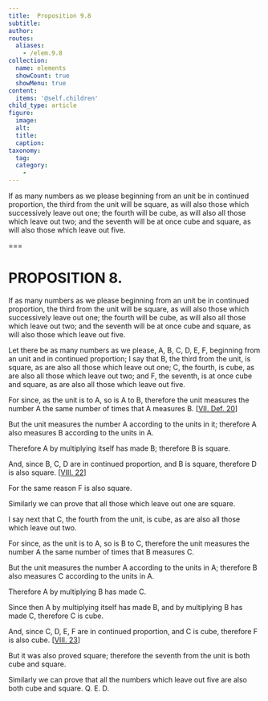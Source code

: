 ```yaml
---
title:  Proposition 9.8
subtitle: 
author:
routes:
  aliases:
    - /elem.9.8
collection:
  name: elements
  showCount: true
  showMenu: true
content:
  items: '@self.children'
child_type: article
figure:
  image:
  alt:
  title:
  caption:
taxonomy:
  tag:
  category:
    - 
---
```


<p>
       <hi rend="ital">If as many numbers as we please beginning from an unit be in continued proportion, the third from the unit will be square, as will also those which successively leave out one; the fourth will be cube, as will also all those which leave out two; and the seventh will be at once cube and square, as will also those which leave out five.</hi>
      </p>

===

<h1>PROPOSITION 8.</h1>
<p>
       <span class="ital">If as many numbers as we please beginning from an unit be in continued proportion, the third from the unit will be square, as will also those which successively leave out one; the fourth will be cube, as will also all those which leave out two; and the seventh will be at once cube and square, as will also those which leave out five.</span>
      </p>

<p>Let there be as many numbers as we please, <span class="ital">A</span>, <span class="ital">B</span>, <span class="ital">C</span>, <span class="ital">D</span>, <span class="ital">E</span>, <span class="ital">F</span>, beginning from an unit and in continued proportion; I say that <span class="ital">B</span>, the third from the unit, is square, as are also all those which leave out one; <span class="ital">C</span>, the fourth, is cube, as are also all those which leave out two; and <span class="ital">F</span>, the seventh, is at once cube and square, as are also all those which leave out five. 
      </p>

<p>For since, as the unit is to <span class="ital">A</span>, so is <span class="ital">A</span> to <span class="ital">B</span>, therefore the unit measures the number <span class="ital">A</span> the same number of times that <span class="ital">A</span> measures <span class="ital">B</span>. [<a href="/elem.7.def.20">VII. Def. 20</a>] </p>

<p>But the unit measures the number <span class="ital">A</span> according to the units in it; therefore <span class="ital">A</span> also measures <span class="ital">B</span> according to the units in <span class="ital">A</span>. </p>

<p>Therefore <span class="ital">A</span> by multiplying itself has made <span class="ital">B</span>; therefore <span class="ital">B</span> is square. </p>

<p>And, since <span class="ital">B</span>, <span class="ital">C</span>, <span class="ital">D</span> are in continued proportion, and <span class="ital">B</span> is square, therefore <span class="ital">D</span> is also square. [<a href="/elem.8.22">VIII. 22</a>] <pb n="391"/></p>

<p>For the same reason <span class="ital">F</span> is also square. </p>

<p>Similarly we can prove that all those which leave out one are square. </p>

<p>I say next that <span class="ital">C</span>, the fourth from the unit, is cube, as are also all those which leave out two. </p>

<p>For since, as the unit is to <span class="ital">A</span>, so is <span class="ital">B</span> to <span class="ital">C</span>, therefore the unit measures the number <span class="ital">A</span> the same number of times that <span class="ital">B</span> measures <span class="ital">C</span>. </p>

<p>But the unit measures the number <span class="ital">A</span> according to the units in <span class="ital">A</span>; therefore <span class="ital">B</span> also measures <span class="ital">C</span> according to the units in <span class="ital">A</span>. </p>

<p>Therefore <span class="ital">A</span> by multiplying <span class="ital">B</span> has made <span class="ital">C</span>. </p>

<p>Since then <span class="ital">A</span> by multiplying itself has made <span class="ital">B</span>, and by multiplying <span class="ital">B</span> has made <span class="ital">C</span>, therefore <span class="ital">C</span> is cube. </p>

<p>And, since <span class="ital">C</span>, <span class="ital">D</span>, <span class="ital">E</span>, <span class="ital">F</span> are in continued proportion, and <span class="ital">C</span> is cube, therefore <span class="ital">F</span> is also cube. [<a href="/elem.8.23">VIII. 23</a>] </p>

<p>But it was also proved square; therefore the seventh from the unit is both cube and square. </p>

<p>Similarly we can prove that all the numbers which leave out five are also both cube and square. Q. E. D.</p>
